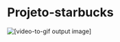 # Projeto-starbucks
![[video-to-gif output image]](https://im7.ezgif.com/tmp/ezgif-7-e0b3f1517279.gif)
